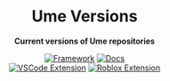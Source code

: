 <div align="center">

<h1>Ume Versions</h1>

<p><strong>Current versions of Ume repositories</strong></p>

[![Framework][framework-badge]][framework-url]
[![Docs][docs-badge]][docs-url]
<br>
[![VSCode Extension][vscode-extension-badge]][vscode-extension-url]
[![Roblox Extension][roblox-extension-badge]][roblox-extension-url]

</div>

[framework-badge]: https://img.shields.io/endpoint?url=https://raw.githubusercontent.com/ume-roblox/ume-versions/refs/heads/main/src/framework.json
[framework-url]: https://github.com/ume-roblox/ume
[docs-badge]: https://img.shields.io/endpoint?url=https://raw.githubusercontent.com/ume-roblox/ume-versions/refs/heads/main/src/docs.json
[docs-url]: https://github.com/ume-roblox/ume-docs
[vscode-extension-badge]: https://img.shields.io/endpoint?url=https://raw.githubusercontent.com/ume-roblox/ume-versions/refs/heads/main/src/vscode-extension.json
[vscode-extension-url]: https://github.com/ume-roblox/ume-vscode
[roblox-extension-badge]: https://img.shields.io/endpoint?url=https://raw.githubusercontent.com/ume-roblox/ume-versions/refs/heads/main/src/roblox-extension.json
[roblox-extension-url]: https://github.com/ume-roblox/ume-rbx
